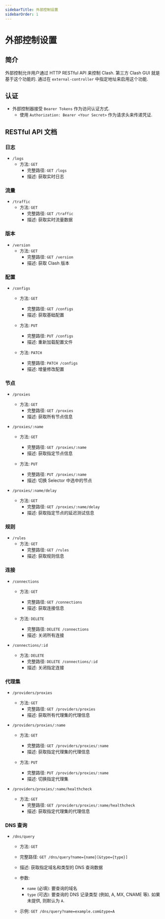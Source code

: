 ```yaml
---
sidebarTitle: 外部控制设置
sidebarOrder: 1
---
```


# 外部控制设置

## 简介

外部控制允许用户通过 HTTP RESTful API 来控制 Clash. 第三方 Clash GUI 就是基于这个功能的. 通过在 `external-controller`
中指定地址来启用这个功能.

## 认证

- 外部控制器接受 `Bearer Tokens` 作为访问认证方式.
    - 使用 `Authorization: Bearer <Your Secret>` 作为请求头来传递凭证.

## RESTful API 文档

### 日志

- `/logs`
    - 方法: `GET`
        - 完整路径: `GET /logs`
        - 描述: 获取实时日志

### 流量

- `/traffic`
    - 方法: `GET`
        - 完整路径: `GET /traffic`
        - 描述: 获取实时流量数据

### 版本

- `/version`
    - 方法: `GET`
        - 完整路径: `GET /version`
        - 描述: 获取 Clash 版本

### 配置

- `/configs`
    - 方法: `GET`
        - 完整路径: `GET /configs`
        - 描述: 获取基础配置

    - 方法: `PUT`
        - 完整路径: `PUT /configs`
        - 描述: 重新加载配置文件

    - 方法: `PATCH`
        - 完整路径: `PATCH /configs`
        - 描述: 增量修改配置

### 节点

- `/proxies`
    - 方法: `GET`
        - 完整路径: `GET /proxies`
        - 描述: 获取所有节点信息

- `/proxies/:name`
    - 方法: `GET`
        - 完整路径: `GET /proxies/:name`
        - 描述: 获取指定节点信息

    - 方法: `PUT`
        - 完整路径: `PUT /proxies/:name`
        - 描述: 切换 Selector 中选中的节点

- `/proxies/:name/delay`
    - 方法: `GET`
        - 完整路径: `GET /proxies/:name/delay`
        - 描述: 获取指定节点的延迟测试信息

### 规则

- `/rules`
    - 方法: `GET`
        - 完整路径: `GET /rules`
        - 描述: 获取规则信息

### 连接

- `/connections`
    - 方法: `GET`
        - 完整路径: `GET /connections`
        - 描述: 获取连接信息

    - 方法: `DELETE`
        - 完整路径: `DELETE /connections`
        - 描述: 关闭所有连接

- `/connections/:id`
    - 方法: `DELETE`
        - 完整路径: `DELETE /connections/:id`
        - 描述: 关闭指定连接

### 代理集

- `/providers/proxies`
    - 方法: `GET`
        - 完整路径: `GET /providers/proxies`
        - 描述: 获取所有代理集的代理信息

- `/providers/proxies/:name`
    - 方法: `GET`
        - 完整路径: `GET /providers/proxies/:name`
        - 描述: 获取指定代理集的代理信息

    - 方法: `PUT`
        - 完整路径: `PUT /providers/proxies/:name`
        - 描述: 切换指定代理集

- `/providers/proxies/:name/healthcheck`
    - 方法: `GET`
        - 完整路径: `GET /providers/proxies/:name/healthcheck`
        - 描述: 获取指定代理集的代理信息

### DNS 查询

- `/dns/query`
    - 方法: `GET`
    - 完整路径: `GET /dns/query?name={name}[&type={type}]`
    - 描述: 获取指定域名和类型的 DNS 查询数据
    - 参数:
        - `name` (必填): 要查询的域名
        - `type` (可选): 要查询的 DNS 记录类型 (例如, A, MX, CNAME 等). 如果未提供, 则默认为 `A`.

    - 示例: `GET /dns/query?name=example.com&type=A`

